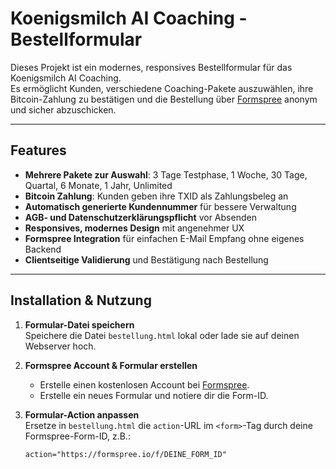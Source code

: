 # Koenigsmilch AI Coaching - Bestellformular

Dieses Projekt ist ein modernes, responsives Bestellformular für das Koenigsmilch AI Coaching.  
Es ermöglicht Kunden, verschiedene Coaching-Pakete auszuwählen, ihre Bitcoin-Zahlung zu bestätigen und die Bestellung über [Formspree](https://formspree.io) anonym und sicher abzuschicken.

---

## Features

- **Mehrere Pakete zur Auswahl**: 3 Tage Testphase, 1 Woche, 30 Tage, Quartal, 6 Monate, 1 Jahr, Unlimited  
- **Bitcoin Zahlung**: Kunden geben ihre TXID als Zahlungsbeleg an  
- **Automatisch generierte Kundennummer** für bessere Verwaltung  
- **AGB- und Datenschutzerklärungspflicht** vor Absenden  
- **Responsives, modernes Design** mit angenehmer UX  
- **Formspree Integration** für einfachen E-Mail Empfang ohne eigenes Backend  
- **Clientseitige Validierung** und Bestätigung nach Bestellung  

---

## Installation & Nutzung

1. **Formular-Datei speichern**  
   Speichere die Datei `bestellung.html` lokal oder lade sie auf deinen Webserver hoch.

2. **Formspree Account & Formular erstellen**  
   - Erstelle einen kostenlosen Account bei [Formspree](https://formspree.io).  
   - Erstelle ein neues Formular und notiere dir die Form-ID.

3. **Formular-Action anpassen**  
   Ersetze in `bestellung.html` die `action`-URL im `<form>`-Tag durch deine Formspree-Form-ID, z.B.:  
   ```html
   action="https://formspree.io/f/DEINE_FORM_ID"
